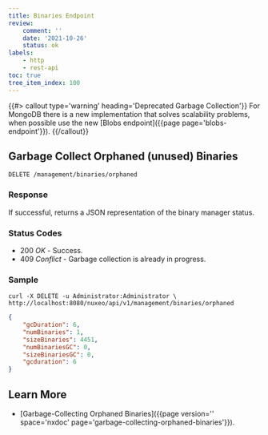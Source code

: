 ```yaml
---
title: Binaries Endpoint
review:
    comment: ''
    date: '2021-10-26'
    status: ok
labels:
    - http
    - rest-api
toc: true
tree_item_index: 100
---
```


{{#> callout type='warning' heading='Deprecated Garbage Collection'}}
For MongoDB there is a new implementation that solves scalability problems, when possible use the new [Blobs endpoint]({{page page='blobs-endpoint'}}).
{{/callout}}

## Garbage Collect Orphaned (unused) Binaries

```
DELETE /management/binaries/orphaned
```

### Response

If successful, returns a JSON representation of the binary manager status.

### Status Codes

- 200 *OK* - Success.
- 409 *Conflict* - Garbage collection is already in progress.

### Sample

```curl
curl -X DELETE -u Administrator:Administrator \
http://localhost:8080/nuxeo/api/v1/management/binaries/orphaned
```

```json
{
    "gcDuration": 6,
    "numBinaries": 1,
    "sizeBinaries": 4451,
    "numBinariesGC": 0,
    "sizeBinariesGC": 0,
    "gcduration": 6
}
```

## Learn More

- [Garbage-Collecting Orphaned Binaries]({{page version='' space='nxdoc' page='garbage-collecting-orphaned-binaries'}}).
